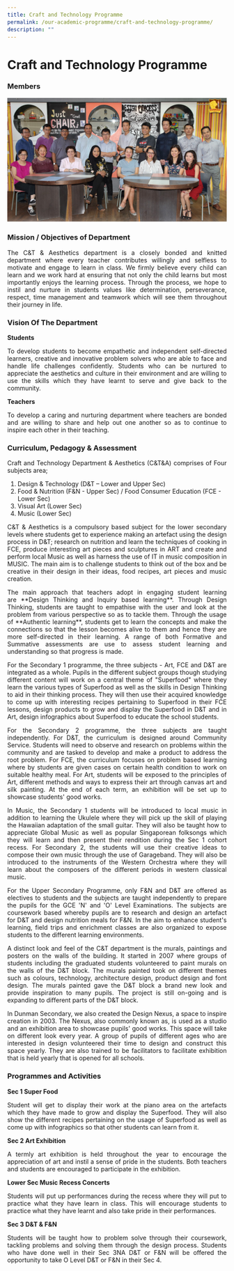 ```yaml
---
title: Craft and Technology Programme
permalink: /our-academic-programme/craft-and-technology-programme/
description: ""
---
```

# Craft and Technology Programme 
### Members

![](/images/Our%20Academic%20Programme/C&T_2019.jpg)

### Mission / Objectives of Department
  
<p style="text-align: justify;">The C&T & Aesthetics department is a closely bonded and knitted department where every teacher contributes willingly and selfless to motivate and engage to learn in class. We firmly believe every child can learn and we work hard at ensuring that not only the child learns but most importantly enjoys the learning process. Through the process, we hope to instil and nurture in students values like determination, perseverance, respect, time management and teamwork which will see them throughout their journey in life.</p>

### Vision Of The Department


**Students**

<p style="text-align: justify;">To develop students to become empathetic and independent self-directed learners, creative and innovative problem solvers who are able to face and handle life challenges confidently. Students who can be nurtured to appreciate the aesthetics and culture in their environment and are willing to use the skills which they have learnt to serve and give back to the community.</p>

  

**Teachers**

<p style="text-align: justify;">To develop a caring and nurturing department where teachers are bonded and are willing to share and help out one another so as to continue to inspire each other in their teaching.</p>

### Curriculum, Pedagogy & Assessment


<p style="text-align: justify;">Craft and Technology Department & Aesthetics (C&T&A) comprises of Four subjects area;</p>

1.  Design & Technology (D&T – Lower and Upper Sec)
2.  Food & Nutrition (F&N - Upper Sec) / Food Consumer Education (FCE - Lower Sec)
3.  Visual Art (Lower Sec)
4.  Music (Lower Sec)

<p style="text-align: justify;">C&T & Aesthetics is a compulsory based subject for the lower secondary levels where students get to experience making an artefact using the design process in D&T; research on nutrition and learn the techniques of cooking in FCE, produce interesting art pieces and sculptures in ART and create and perform local Music as well as harness the use of IT in music composition in MUSIC. The main aim is to challenge students to think out of the box and be creative in their design in their ideas, food recipes, art pieces and music creation. </p> 

<p style="text-align: justify;">The main approach that teachers adopt in engaging student learning are **Design Thinking and Inquiry based learning**. Through Design Thinking, students are taught to empathise with the user and look at the problem from various perspective so as to tackle them. Through the usage of **Authentic learning**, students get to learn the concepts and make the connections so that the lesson becomes alive to them and hence they are more self-directed in their learning. A range of both Formative and Summative assessments are use to assess student learning and understanding so that progress is made.</p>

<p style="text-align: justify;">For the Secondary 1 programme, the three subjects - Art, FCE and D&T are integrated as a whole. Pupils in the different subject groups though studying different content will work on a central theme of "Superfood" where they learn the various types of Superfood as well as the skills in Design Thinking to aid in their thinking process. They will then use their acquired knowledge to come up with interesting recipes pertaining to Superfood in their FCE lessons, design products to grow and display the Superfood in D&T and in Art, design infographics about Superfood to educate the school students.</p>


<p style="text-align: justify;">For the Secondary 2 programme, the three subjects are taught independently. For D&T, the curriculum is designed around Community Service. Students will need to observe and research on problems within the community and are tasked to develop and make a product to address the root problem. For FCE, the curriculum focuses on problem based learning where by students are given cases on certain health condition to work on suitable healthy meal. For Art, students will be exposed to the principles of Art, different methods and ways to express their art through canvas art and silk painting. At the end of each term, an exhibition will be set up to showcase students' good works.</p>

<p style="text-align: justify;">In Music, the Secondary 1 students will be introduced to local music in addition to learning the Ukulele where they will pick up the skill of playing the Hawaiian adaptation of the small guitar. They will also be taught how to appreciate Global Music as well as popular Singaporean folksongs which they will learn and then present their rendition during the Sec 1 cohort recess. For Secondary 2, the students will use their creative ideas to compose their own music through the use of Garageband. They will also be introduced to the instruments of the Western Orchestra where they will learn about the composers of the different periods in western classical music.</p>

<p style="text-align: justify;">For the Upper Secondary Programme, only F&N and D&T are offered as electives to students and the subjects are taught independently to prepare the pupils for the GCE 'N' and 'O' Level Examinations. The subjects are coursework based whereby pupils are to research and design an artefact for D&T and design nutrition meals for F&N. In the aim to enhance student's learning, field trips and enrichment classes are also organized to expose students to the different learning environments.</p>

<p style="text-align: justify;">A distinct look and feel of the C&T department is the murals, paintings and posters on the walls of the building. It started in 2007 where groups of students including the graduated students volunteered to paint murals on the walls of the D&T block. The murals painted took on different themes such as colours, technology, architecture design, product design and font design. The murals painted gave the D&T block a brand new look and provide inspiration to many pupils. The project is still on-going and is expanding to different parts of the D&T block.</p>

<p style="text-align: justify;">In Dunman Secondary, we also created the Design Nexus, a space to inspire creation in 2003. The Nexus, also commonly known as, is used as a studio and an exhibition area to showcase pupils' good works. This space will take on different look every year. A group of pupils of different ages who are interested in design volunteered their time to design and construct this space yearly. They are also trained to be facilitators to facilitate exhibition that is held yearly that is opened for all schools.</p>

### Programmes and Activities

**Sec 1 Super Food**

<p style="text-align: justify;">Student will get to display their work at the piano area on the artefacts which they have made to grow and display the Superfood. They will also show the different recipes pertaining on the usage of Superfood as well as come up with infographics so that other students can learn from it.</p>

**Sec 2 Art Exhibition**

<p style="text-align: justify;">A termly art exhibition is held throughout the year to encourage the appreciation of art and instil a sense of pride in the students. Both teachers and students are encouraged to participate in the exhibition.</p>

**Lower Sec Music Recess Concerts**

<p style="text-align: justify;">Students will put up performances during the recess where they will put to practice what they have learn in class. This will encourage students to practice what they have learnt and also take pride in their performances.</p>

**Sec 3 D&T & F&N**

<p style="text-align: justify;">Students will be taught how to problem solve through their coursework, tackling problems and solving them through the design process. Students who have done well in their Sec 3NA D&T or F&N will be offered the opportunity to take O Level D&T or F&N in their Sec 4.</p>
